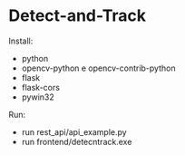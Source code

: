 # Detect-and-Track

Install:

- python
- opencv-python e opencv-contrib-python
- flask
- flask-cors
- pywin32

Run:

- run rest_api/api_example.py
- run frontend/detecntrack.exe
